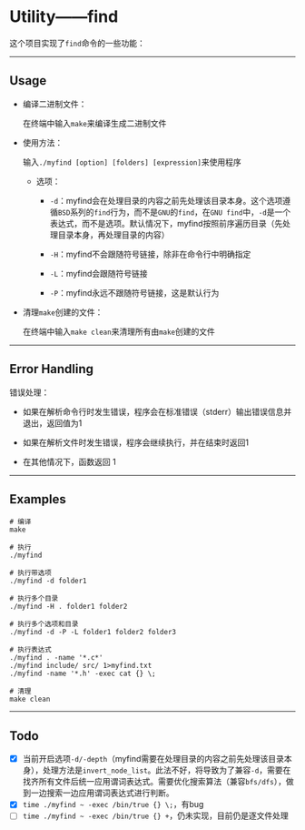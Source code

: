 # Utility——find

这个项目实现了`find`命令的一些功能：

---

## Usage

- 编译二进制文件：

    在终端中输入`make`来编译生成二进制文件

- 使用方法：
    
    输入`./myfind [option] [folders] [expression]`来使用程序

    - 选项：

        - `-d`：myfind会在处理目录的内容之前先处理该目录本身。这个选项遵循`BSD`系列的`find`行为，而不是`GNU`的`find`，在`GNU find`中，`-d`是一个表达式，而不是选项。默认情况下，myfind按照前序遍历目录（先处理目录本身，再处理目录的内容）

        - `-H`：myfind不会跟随符号链接，除非在命令行中明确指定

        - `-L`：myfind会跟随符号链接

        - `-P`：myfind永远不跟随符号链接，这是默认行为

- 清理`make`创建的文件：

    在终端中输入`make clean`来清理所有由`make`创建的文件

---

## Error Handling

错误处理：
    
- 如果在解析命令行时发生错误，程序会在标准错误（stderr）输出错误信息并退出，返回值为1

- 如果在解析文件时发生错误，程序会继续执行，并在结束时返回1

- 在其他情况下，函数返回 1

---

## Examples

```shell
# 编译
make
    
# 执行
./myfind
    
# 执行带选项
./myfind -d folder1
    
# 执行多个目录
./myfind -H . folder1 folder2
    
# 执行多个选项和目录
./myfind -d -P -L folder1 folder2 folder3
    
# 执行表达式
./myfind . -name '*.c*'    
./myfind include/ src/ 1>myfind.txt
./myfind -name '*.h' -exec cat {} \;
    
# 清理
make clean
```

---

## Todo

- [x] 当前开启选项`-d/-depth`（myfind需要在处理目录的内容之前先处理该目录本身），处理方法是`invert_node_list`。此法不好，将导致为了兼容`-d`，需要在找齐所有文件后统一应用谓词表达式。需要优化搜索算法（兼容`bfs/dfs`），做到一边搜索一边应用谓词表达式进行判断。
- [x] `time ./myfind ~ -exec /bin/true {} \;`，有bug
- [ ] `time ./myfind ~ -exec /bin/true {} +`，仍未实现，目前仍是逐文件处理